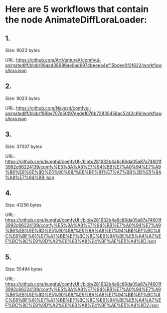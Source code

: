 # Here are 5 workflows that contain the node AnimateDiffLoraLoader:

## 1. 

Size: 9023 bytes

URL: https://github.com/ArtVentureX/comfyui-animatediff/blob/08aad38986ae9ad6974beeea4ef15bdee0f2f622/workflows/lora.json

## 2. 

Size: 9023 bytes

URL: https://github.com/Navezjt/comfyui-animatediff/blob/f86be707e5f497eede1076b72835458ac5242c66/workflows/lora.json

## 3. 

Size: 37037 bytes

URL: https://github.com/kungful/comfyUI-/blob/281632b4a6c86da05a87a74601f3992c66224139/comfy%E5%8A%A8%E7%94%BB%E7%A0%94%E7%A9%B6%E8%9E%8D%E5%90%88/%E8%BF%81%E7%A7%BB%2B%E5%8A%A8%E7%94%BB.json

## 4. 

Size: 41256 bytes

URL: https://github.com/kungful/comfyUI-/blob/281632b4a6c86da05a87a74601f3992c66224139/comfy%E5%8A%A8%E7%94%BB%E7%A0%94%E7%A9%B6%E8%9E%8D%E5%90%88/%E5%8A%A8%E7%94%BB%EF%BC%8C%E8%BF%81%E7%A7%BB%EF%BC%8C%E6%94%BE%E5%A4%A7%EF%BC%8C%E9%9D%A2%E9%83%A8%E4%BF%AE%E5%A4%8D.json

## 5. 

Size: 55494 bytes

URL: https://github.com/kungful/comfyUI-/blob/281632b4a6c86da05a87a74601f3992c66224139/comfy%E5%8A%A8%E7%94%BB%E7%A0%94%E7%A9%B6%E8%9E%8D%E5%90%88/%E5%8A%A8%E7%94%BB%EF%BC%8C%E8%BF%81%E7%A7%BB%EF%BC%8C%E6%94%BE%E5%A4%A7%EF%BC%8C%E9%9D%A2%E9%83%A8%E4%BF%AE%E5%A4%8D2.json

